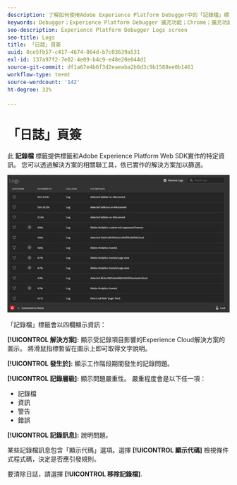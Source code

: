 ```yaml
---
description: 了解如何使用Adobe Experience Platform Debugger中的「記錄檔」標籤。
keywords: Debugger；Experience Platform Debugger 擴充功能；Chrome；擴充功能；記錄檔
seo-description: Experience Platform Debugger Logs screen
seo-title: Logs
title: 「日誌」頁簽
uuid: 8ce5fb57-c417-4674-864d-b7c03639a531
exl-id: 137a97f2-7e02-4e09-b4c9-e48e20e044d1
source-git-commit: df1a67e4b6f3d2eaeaba2b8d3c9b1588ee0b1461
workflow-type: tm+mt
source-wordcount: '142'
ht-degree: 32%

---
```


# 「日誌」頁簽

此 **記錄檔** 標籤提供標籤和Adobe Experience Platform Web SDK實作的特定資訊。 您可以透過解決方案的相關聯工具，依已實作的解決方案加以篩選。

![](images/logs.jpg)

「記錄檔」標籤會以四欄顯示資訊：

**[!UICONTROL 解決方案]:** 顯示受記錄項目影響的Experience Cloud解決方案的圖示。 將滑鼠指標暫留在圖示上即可取得文字說明。

**[!UICONTROL 發生於]:** 顯示工作階段期間發生的記錄問題。

**[!UICONTROL 記錄層級]:** 顯示問題嚴重性。 嚴重程度會是以下任一項：

* 記錄檔
* 資訊
* 警告
* 錯誤

**[!UICONTROL 記錄訊息]:** 說明問題。

某些記錄檔訊息包含「顯示代碼」選項。選擇 **[!UICONTROL 顯示代碼]** 檢視條件式程式碼，決定是否應引發規則。

要清除日誌，請選擇 **[!UICONTROL 移除記錄檔]**.
